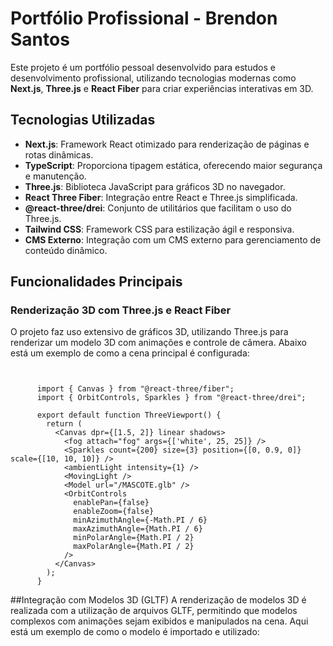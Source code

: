 # Portfólio Profissional - Brendon Santos

Este projeto é um portfólio pessoal desenvolvido para estudos e desenvolvimento profissional, utilizando tecnologias modernas como **Next.js**, **Three.js** e **React Fiber** para criar experiências interativas em 3D.

## Tecnologias Utilizadas

- **Next.js**: Framework React otimizado para renderização de páginas e rotas dinâmicas.
- **TypeScript**: Proporciona tipagem estática, oferecendo maior segurança e manutenção.
- **Three.js**: Biblioteca JavaScript para gráficos 3D no navegador.
- **React Three Fiber**: Integração entre React e Three.js simplificada.
- **@react-three/drei**: Conjunto de utilitários que facilitam o uso do Three.js.
- **Tailwind CSS**: Framework CSS para estilização ágil e responsiva.
- **CMS Externo**: Integração com um CMS externo para gerenciamento de conteúdo dinâmico.

## Funcionalidades Principais

### Renderização 3D com Three.js e React Fiber

O projeto faz uso extensivo de gráficos 3D, utilizando Three.js para renderizar um modelo 3D com animações e controle de câmera. Abaixo está um exemplo de como a cena principal é configurada:
```tsx


      import { Canvas } from "@react-three/fiber";
      import { OrbitControls, Sparkles } from "@react-three/drei";
      
      export default function ThreeViewport() {
        return (
          <Canvas dpr={[1.5, 2]} linear shadows>
            <fog attach="fog" args={['white', 25, 25]} />
            <Sparkles count={200} size={3} position={[0, 0.9, 0]} scale={[10, 10, 10]} />
            <ambientLight intensity={1} />
            <MovingLight />
            <Model url="/MASCOTE.glb" />
            <OrbitControls
              enablePan={false}
              enableZoom={false}
              minAzimuthAngle={-Math.PI / 6}
              maxAzimuthAngle={Math.PI / 6}
              minPolarAngle={Math.PI / 2}
              maxPolarAngle={Math.PI / 2}
            />
          </Canvas>
        );
      }
```
##Integração com Modelos 3D (GLTF)
A renderização de modelos 3D é realizada com a utilização de arquivos GLTF, permitindo que modelos complexos com animações sejam exibidos e manipulados na cena. Aqui está um exemplo de como o modelo é importado e utilizado:
